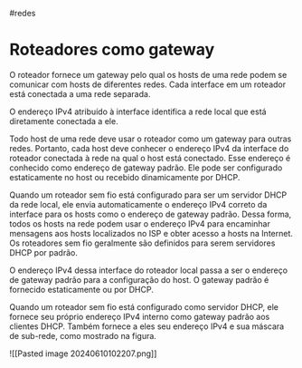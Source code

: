 #redes 
# Roteadores como gateway

O roteador fornece um gateway pelo qual os hosts de uma rede podem se comunicar com hosts de diferentes redes. Cada interface em um roteador está conectada a uma rede separada.

O endereço IPv4 atribuído à interface identifica a rede local que está diretamente conectada a ele.

Todo host de uma rede deve usar o roteador como um gateway para outras redes. Portanto, cada host deve conhecer o endereço IPv4 da interface do roteador conectada à rede na qual o host está conectado. Esse endereço é conhecido como endereço de gateway padrão. Ele pode ser configurado estaticamente no host ou recebido dinamicamente por DHCP.

Quando um roteador sem fio está configurado para ser um servidor DHCP da rede local, ele envia automaticamente o endereço IPv4 correto da interface para os hosts como o endereço de gateway padrão. Dessa forma, todos os hosts na rede podem usar o endereço IPv4 para encaminhar mensagens aos hosts localizados no ISP e obter acesso a hosts na Internet. Os roteadores sem fio geralmente são definidos para serem servidores DHCP por padrão.

O endereço IPv4 dessa interface do roteador local passa a ser o endereço de gateway padrão para a configuração do host. O gateway padrão é fornecido estaticamente ou por DHCP.

Quando um roteador sem fio está configurado como servidor DHCP, ele fornece seu próprio endereço IPv4 interno como gateway padrão aos clientes DHCP. Também fornece a eles seu endereço IPv4 e sua máscara de sub-rede, como mostrado na figura.

![[Pasted image 20240610102207.png]]













